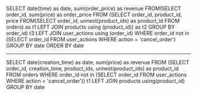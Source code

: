 SELECT date(time) as date,
       sum(order_price) as revenue FROM(SELECT order_id,
                                        sum(price) as order_price
                                 FROM   (SELECT order_id,
                                                product_id,
                                                price FROM(SELECT order_id,
                                                           unnest(product_ids) as product_id
                                                    FROM   orders) as t1
                                             LEFT JOIN products using (product_id)) as t2
                                 GROUP BY order_id) t3
    LEFT JOIN user_actions using (order_id)
WHERE  order_id not in (SELECT order_id
                        FROM   user_actions
                        WHERE  action = 'cancel_order')
GROUP BY date
ORDER BY date


****************************
SELECT date(creation_time) as date,
       sum(price) as revenue
FROM   (SELECT order_id,
               creation_time,
               product_ids,
               unnest(product_ids) as product_id
        FROM   orders
        WHERE  order_id not in (SELECT order_id
                                FROM   user_actions
                                WHERE  action = 'cancel_order')) t1
    LEFT JOIN products using(product_id)
GROUP BY date
